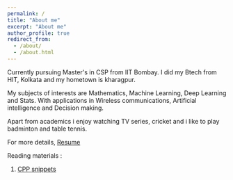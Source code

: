 ```yaml
---
permalink: /
title: "About me"
excerpt: "About me"
author_profile: true
redirect_from: 
  - /about/
  - /about.html
---
```


Currently pursuing Master's in CSP from IIT Bombay. I did my Btech from HIT, Kolkata and my hometown is kharagpur.

My subjects of interests are Mathematics, Machine Learning, Deep Learning and Stats. With applications in Wireless communications, Artificial intelligence and Decision making.

Apart from academics i enjoy watching TV series, cricket and i like to play badminton and table tennis. 

For more details, [Resume](https://mohit-iitb.github.io/cv/)

Reading materials :
1. [CPP snippets](https://docs.google.com/document/d/1vqOmUQLjMNSWtA2sj3320rrJb-eU53br9P6kYgB2Fgw/edit?usp=sharing)

